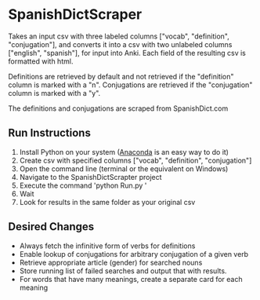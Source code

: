 # SpanishDictScraper

Takes an input csv with three labeled columns ["vocab", "definition", "conjugation"],
and converts it into a csv with two unlabeled columns ["english", "spanish"], for input into Anki. 
Each field of the resulting csv is formatted with html.  

Definitions are retrieved by default and not retrieved if the "definition" column is marked with a "n". 
Conjugations are retrieved if the "conjugation" column is marked with a "y".

The definitions and conjugations are scraped from SpanishDict.com

## Run Instructions
1. Install Python on your system ([Anaconda](https://conda.io/docs/installation.html) is an easy way to do it)
2. Create csv with specified columns ["vocab", "definition", "conjugation"]
3. Open the command line (terminal or the equivalent on Windows)
4. Navigate to the SpanishDictScrapter project
5. Execute the command 'python Run.py <path to csv from current folder>'
6. Wait
7. Look for results in the same folder as your original csv

## Desired Changes
* Always fetch the infinitive form of verbs for definitions
* Enable lookup of conjugations for arbitrary conjugation of a given verb
* Retrieve appropriate article (gender) for searched nouns
* Store running list of failed searches and output that with results. 
* For words that have many meanings, create a separate card for each meaning 